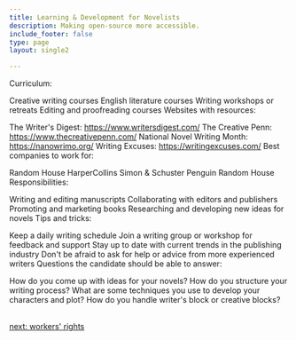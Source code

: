 ```yaml
---
title: Learning & Development for Novelists
description: Making open-source more accessible.
include_footer: false
type: page
layout: single2

---
```


<p>
Curriculum:

Creative writing courses
English literature courses
Writing workshops or retreats
Editing and proofreading courses
Websites with resources:

The Writer's Digest: https://www.writersdigest.com/
The Creative Penn: https://www.thecreativepenn.com/
National Novel Writing Month: https://nanowrimo.org/
Writing Excuses: https://writingexcuses.com/
Best companies to work for:

Random House
HarperCollins
Simon & Schuster
Penguin Random House
Responsibilities:

Writing and editing manuscripts
Collaborating with editors and publishers
Promoting and marketing books
Researching and developing new ideas for novels
Tips and tricks:

Keep a daily writing schedule
Join a writing group or workshop for feedback and support
Stay up to date with current trends in the publishing industry
Don't be afraid to ask for help or advice from more experienced writers
Questions the candidate should be able to answer:

How do you come up with ideas for your novels?
How do you structure your writing process?
What are some techniques you use to develop your characters and plot?
How do you handle writer's block or creative blocks?

<br>
<a href="https://workdojos.com/novelist/rights">next: workers' rights</a>
</p>